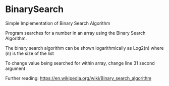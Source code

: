 # BinarySearch
Simple Implementation of Binary Search Algorithm

Program searches for a number in an array using the Binary Search Algorithm. 

The binary search algorithm can be shown logarithmically as Log2(n) where (n) is the size of the list

To change value being searched for within array, change line 31 second argument

Further reading: https://en.wikipedia.org/wiki/Binary_search_algorithm
